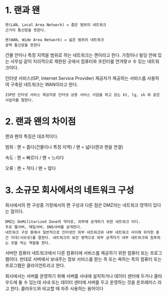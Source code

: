 # 1. 랜과 왠

```
랜(LAN, Local Area Network) = 좁은 범위의 네트워크
근거리 통신망을 뜻한다.
```
```
왠(WAN, Wide Area Network) = 넓은 범위의 네트워크
광역 통신망을 뜻한다
```

건물 안이나 특정 지역을 범위로 하는 네트워크는 랜이라고 한다.
가정이나 빌딩 안에 있는 사무실 같이 지리적으로 제한된 곳에서 컴퓨터와 프린터를 연겨랗ㄹ 수 있는 네트워크이다.

인터넷 서비스(ISP, Internet Service Provider) 제공자가 제공하는 서비스를 사용하여 구축된 네트워크는 WAN이라고 한다.

```
ISP란 인터넷 서비스 제공자로 인터넷 상용 서비스 사업을 하고 있는 kt, lg, sk 와 같은 사업자를 말한다.
```

# 2. 랜과 왠의 차이점
랜과 왠의 특징은 대조적이다.

범위 : 랜 = 좁다(건물이나 특정 지역) /  왠 = 넓다(랜과 랜을 연결)

속도 : 랜 = 빠르다 /  왠 = 느리다

오류 : 랜 = 적다  / 왠 = 많다


# 3. 소규모 회사에서의 네트워크 구성
회사에서의 랜 구성중 가정에서의 랜 구성과 다른 점은 DMZ라는 네트워크 영역이 있다는 점이다.
```
DMZ는 DeMilitarized Zone의 약어로, 외부에 공개하기 위한 네트워크 이다.
주로 웹서버, 메일서버, DNS서버를 공개한다.
네트워크 구성 중에서 일반적으로 인터넷인 외부 네트워크와 내부 네트워크 사이에 위치한 중간 지대(서브넷)를 말한다. 네트워크의 보안 영역으로 외부 공격자가 내부 네트워크에 침투하는 것을 막는 역할을 한다.
```

서버란 컴퓨터 네트워크에서 다른 컴퓨터에 서비스를 제공하기 위한 컴퓨터 또는 프로그램이다.
반대로 서버에서 보내주는 정보 서비스를 받는 측 또는 욕하는 측의 컴퓨터 또는 프로그램은 클라이언트라고 한다.

회사에서는 서버를 운영하기 위해 서버를 사내에 설치하거나 데이터 센터에 두거나 클라우드에 둘 수 있는데 사내 또는 데이터 센터에 서버를 두고 운영하는 것을 온프레미스 라고 한다.
클라우드와 비교할 때 자주 사용하는 용어이다



